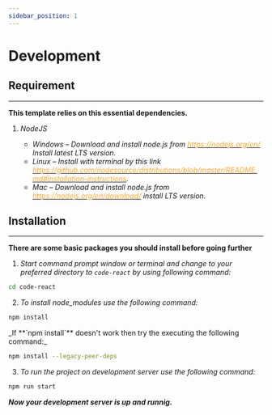 ```yaml
---
sidebar_position: 1
---
```


# Development

<div className="mb-5"></div>

## Requirement

<hr />

**This template relies on this essential dependencies.**

1. _NodeJS_

   - _Windows – Download and install node.js from [<font color="#FAA938">https://nodejs.org/en/</font>](https://nodejs.org/en/) Install latest LTS version._
   - _Linux – Install with terminal by this link [<font color="#FAA938">https://github.com/nodesource/distributions/blob/master/README.md#installation-instructions</font>](https://github.com/nodesource/distributions/blob/master/README.md#installation-instructions)._
   - _Mac – Download and install node.js from [<font color="#FAA938">https://nodejs.org/en/download/</font>](https://nodejs.org/en/download/) install LTS version._


<div className="mb-5"></div>

## Installation

<hr />

**There are some basic packages you should install before going further**

1. _Start command prompt window or terminal and change to your preferred directory to `code-react` by using following command:_

```bash
cd code-react
```

2. _To install node_modules use the following command:_

```bash
npm install
```

<div className="ms-3">
_If <span className="ms-2 me-1">**`npm install`**</span> doesn't work then try the executing the following command:_
</div>

```bash
npm install --legacy-peer-deps
```

3. _To run the project on development server use the following command:_

```bash
npm run start
```

_**Now your development server is up and runnig.**_